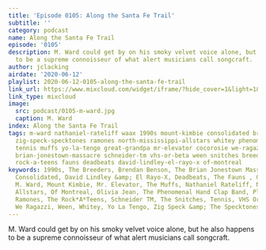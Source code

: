 ```yaml
---
title: 'Episode 0105: Along the Santa Fe Trail'
subtitle: ''
category: podcast
name: Along the Santa Fe Trail
episode: '0105'
description: M. Ward could get by on his smoky velvet voice alone, but he also happens
  to be a supreme connoisseur of what alert musicians call songcraft.
author: jclacking
airdate: '2020-06-12'
playlist: 2020-06-12-0105-along-the-santa-fe-trail
link_url: https://www.mixcloud.com/widget/iframe/?hide_cover=1&light=1&hide_artwork=1&feed=%2Fthe-lacking-org%2Fgltinf-105-along-the-santa-fe-trail%2F
link_type: mixcloud
image:
  src: podcast/0105-m-ward.jpg
  caption: M. Ward
index: Along the Santa Fe Trail
tags: m-ward nathaniel-rateliff waax 1990s mount-kimbie consolidated brendan-benson
  zig-speck-specktones ramones north-mississippi-allstars whitey phenomenal-hand-clap-band
  tennis muffs yo-la-tengo great-grandpa mr-elevator cocorosie we-ragazzi olivia-jean
  brian-jonestown-massacre schneider-tm vhs-or-beta ween snitches breeders plaster
  rock-a-teens fauns deadbeats david-lindley-el-rayo-x of-montreal
keywords: 1990s, The Breeders, Brendan Benson, The Brian Jonestown Massacre, CocoRosie,
  Consolidated, David Lindley &amp; El Rayo-X, Deadbeats, The Fauns , Great Grandpa,
  M. Ward, Mount Kimbie, Mr. Elevator, The Muffs, Nathaniel Rateliff, North Mississippi
  Allstars, Of Montreal, Olivia Jean, The Phenomenal Hand Clap Band, Plaster, The
  Ramones, The Rock*A*Teens, Schneider TM, The Snitches, Tennis, VHS Or Beta, Waax,
  We Ragazzi, Ween, Whitey, Yo La Tengo, Zig Speck &amp; The Specktones
---
```

M. Ward could get by on his smoky velvet voice alone, but he also happens to be a supreme connoisseur of what alert musicians call songcraft.
